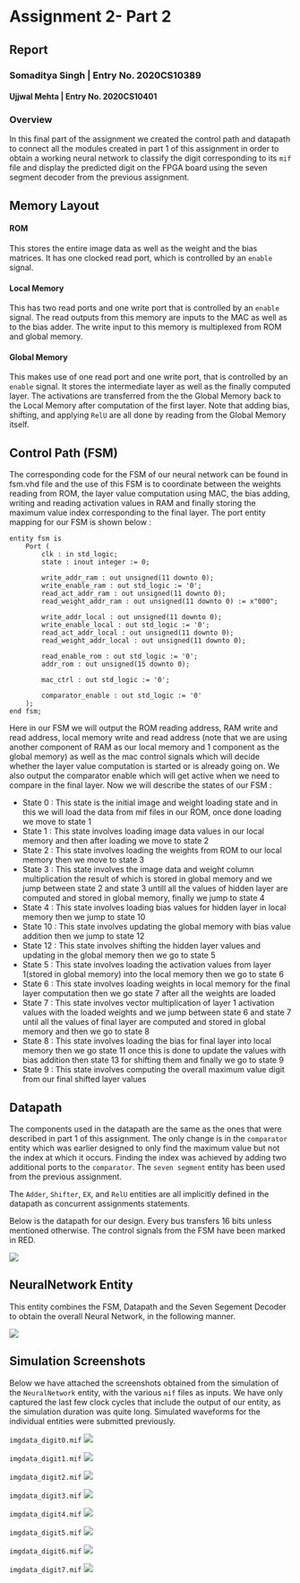 # Assignment 2- Part 2 
## Report

### Somaditya Singh | Entry No.  2020CS10389

#### Ujjwal Mehta | Entry No.  2020CS10401

### Overview 

In this final part of the assignment we created the control path and datapath to connect all the modules created in part 1 of this assignment in order to obtain a working neural network to classify the digit corresponding to its `mif` file and display the predicted digit on the FPGA board using the seven segment decoder from the previous assignment.

## Memory Layout 
#### ROM 
This stores the entire image data as well as the weight and the bias matrices. It has one clocked read port, which is controlled by an `enable` signal.

#### Local Memory
This has two read ports and one write port that is controlled by an `enable` signal. The read outputs from this memory are inputs to the MAC as well as to the bias adder. The write input to this memory is multiplexed from ROM and global memory.

#### Global Memory
This makes use of one read port and one write port, that is controlled by an `enable` signal. It stores the intermediate layer as well as the finally computed layer. The activations are transferred from the the Global Memory back to the Local Memory after computation of the first layer. Note that adding bias, shifting, and applying `RelU` are all done by reading from the Global Memory itself. 

## Control Path (FSM) 

The corresponding code for the FSM of our neural network can be found in fsm.vhd file and the use of this  FSM is to coordinate between the weights reading from ROM, the layer value computation using MAC, the bias adding, writing and reading activation values in RAM and finally storing the maximum value index corresponding to the final layer.  The port entity mapping for our FSM is shown below :

```
entity fsm is
    Port (
        clk : in std_logic;
        state : inout integer := 0;

        write_addr_ram : out unsigned(11 downto 0);
        write_enable_ram : out std_logic := '0';
        read_act_addr_ram : out unsigned(11 downto 0);
        read_weight_addr_ram : out unsigned(11 downto 0) := x"000";

        write_addr_local : out unsigned(11 downto 0);
        write_enable_local : out std_logic := '0';
        read_act_addr_local : out unsigned(11 downto 0);
        read_weight_addr_local : out unsigned(11 downto 0);

        read_enable_rom : out std_logic := '0';
        addr_rom : out unsigned(15 downto 0);

        mac_ctrl : out std_logic := '0';

        comparator_enable : out std_logic := '0'
    );
end fsm;
```

 Here in our FSM we will output the ROM reading address, RAM write and read address, local memory write and read address (note that we are using another component of RAM as our local memory and 1 component as the global memory) as well as the mac control signals which will decide whether the layer value computation is started or is already going on. We also output the comparator enable which will get active when we need to compare in the final layer. Now we will describe the states of our FSM :

- State 0 : This state is the initial image and weight loading state and in this we will load the data from mif files in our ROM, once done loading we move to state 1
- State 1 : This state involves loading image data values in our local memory and then after loading we move to state 2
- State 2 : This state involves loading the weights from ROM to our local memory then we move to state 3
- State 3 : This state involves the image data and weight column multiplication the result of which is stored in global memory and we jump between state 2 and state 3 untill all the values of hidden layer are computed and stored in global memory, finally we jump to state 4 
- State 4 : This state involves loading bias values for hidden layer in local memory then we jump to state 10
- State 10 : This state involves updating the global memory with bias value addition then we jump to state 12
- State 12 : This state involves shifting the hidden layer values and updating in the global memory then we go to state 5
- State 5 : This state involves loading the activation values from layer 1(stored in global memory) into the local memory then we go to state 6
- State 6 : This state involves loading weights in local memory for the final layer computation then we go state 7 after all the weights are loaded 
- State 7 : This state involves vector multiplication of layer 1 activation values with the loaded weights and we jump between state 6 and state 7 until all the values of final layer are computed and stored in global memory and then we go to state 8
- State 8 : This state involves loading the bias for final layer into  local memory then we go state 11 once this is done to update the values with bias addition then state 13 for shifting them and finally we go to state 9
- State 9 : This state involves computing the overall maximum value digit from our final shifted layer values 


## Datapath

The components used in the datapath are the same as the ones that were described in part 1 of this assignment. 
The only change is in the `comparator` entity which was earlier designed to only find the maximum value but not the index at which it occurs. Finding the index was achieved by adding two additional ports to the `comparator`.
The `seven segment` entity has been used from the previous assignment.

The `Adder`,  `Shifter`, `EX`, and `RelU` entities are all implicitly defined in the datapath as concurrent assignments statements.

Below is the datapath for our design. Every bus transfers 16 bits unless mentioned otherwise. The control signals from the FSM have been marked in RED. 

![](DataPath_BD.png)

## NeuralNetwork Entity
This entity combines the FSM, Datapath and the Seven Segement Decoder to obtain the overall Neural Network, in the following manner.

![](NeuralNetwork_BD.png)

## Simulation Screenshots
Below we have attached the screenshots obtained from the simulation of the `NeuralNetwork` entity, with the various `mif` files as inputs. We have only captured the last few clock cycles that include the output of our entity, as the simulation duration was quite long. Simulated waveforms for the individual entities were submitted previously.

`imgdata_digit0.mif`
![](image-0.png)

`imgdata_digit1.mif`
![](image-1.png)

`imgdata_digit2.mif`
![](image-2.png)

`imgdata_digit3.mif`
![](image-3.png)

`imgdata_digit4.mif`
![](image-4.png)

`imgdata_digit5.mif`
![](image-5.png)

`imgdata_digit6.mif`
![](image-6.png)

`imgdata_digit7.mif`
![](image-7.png)


